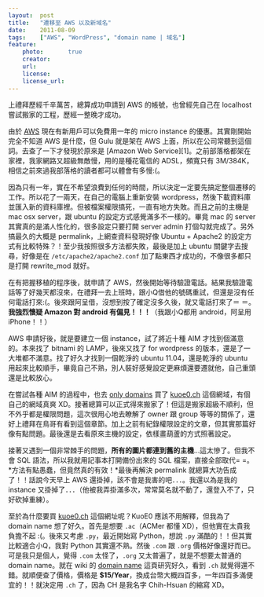 ```yaml
---
layout:  post
title:   "遷移至 AWS 以及新域名"
date:    2011-08-09
tags:    ["AWS", "WordPress", "domain name | 域名"]
feature:
    photo:       true
    creator:     
    url:         
    license:     
    license_url: 
---
```


上禮拜歷經千辛萬苦，總算成功申請到 AWS 的帳號，也曾經先自己在 localhost 嘗試搬家的工程，歷經一整晚才成功。

由於 [AWS](http://aws.amazon.com/) 現在有新用戶可以免費用一年的 micro instance 的優惠。其實剛開始完全不知道 AWS 是什麼，但 Gulu 就是架在 AWS 上面，所以在公司常聽到這個詞。去查了一下才發現於原來是 [Amazon Web Service][1]。之前部落格都架在家裡，我家網路又超級無敵慢，用的是種花電信的 ADSL，頻寬只有 3M/384K，相信之前來過我部落格的讀者都可以體會有多慢:(。

因為只有一年，實在不希望浪費到任何的時間，所以決定一定要先搞定整個遷移的工作。所以花了一兩天，在自己的電腦上重新安裝 wordpress，然後下載資料庫並匯入新的資料庫裡。但被檔案權限搞死，一直有地方失敗。而且之前的主機是 mac osx server，跟 ubuntu 的設定方式感覺滿多不一樣的。畢竟 mac 的 server 其實真的是滿人性化的，很多設定只要打開 server admin 打個勾就完成了。另外搞最久的大概是 permalink，上網查資料發現好像 Ubuntu + Apache2 的設定方式有比較特殊？！至少我按照很多方法都失敗，最後是加上 ubuntu 關鍵字去搜尋，好像是在 `/etc/apache2/apache2.conf` 加了點東西才成功的，不像很多都只是打開 rewrite_mod 就好。

在有把握移植的程序後，就申請了 AWS，然後開始等待驗證電話。結果我驗證電話等了好幾天都沒來，在禮拜一去上班時，跟小Q借他的號碼重試，但還是沒有任何電話打來:(。後來跟阿呈借，沒想到按了確定沒多久後，就又電話打來了＝ ＝。**我強烈懷疑 Amazon 對 android 有偏見！！！**（我跟小Q都用 android，阿呈用 iPhone！！）

AWS 申請好後，就是要建立一個 instance，試了將近十種 AIM 才找到個滿意的。本來找了 bitnami 的 LAMP，後來又找了 for wordpress 的版本，還是了一大堆都不滿意。找了好久才找到一個乾淨的 ubuntu 11.04，還是乾淨的 ubuntu 用起來比較順手，畢竟自己不熟，別人裝好感覺設定更麻煩還要遷就他，自己重頭還是比較放心。

在嘗試各種 AIM 的過程中，也去 [only domains](http://www.onlydomains.com/) 買了 [kuoe0.ch](http://kuoe0.ch/) 這個網域，有個自己的網域真爽 XD。接著總算可以正式得來搬家了！但這是搬家超級不順利，但不外乎都是權限問題，這次很用心地去瞭解了 owner 跟 group 等等的關係了，還好上禮拜在鳥哥有看到這個章節。加上之前有紀錄權限設定的文章，但其實那篇好像有點問題。最後還是去看原來主機的設定，依樣畫葫蘆的方式照著設定。

接著又遇到一個非常棘手的問題，**所有的圖片都連到舊的主機**…這太慘了。但我不會 SQL 語法，所以我就用記事本打開備份出來的 SQL 檔案，直接全部取代= =。*方法有點愚蠢，但竟然真的有效！*最後再解決 permalink 就總算大功告成了！！話說今天早上 AWS 還掛掉，該不會是我害的吧．．．。我還以為是我的 instance 又掛掉了．．．（他被我弄掛滿多次，常常莫名就不動了，還登入不了，只好砍掉重練）。

至於為什麼要買 [kuoe0.ch](http://kuoe0.ch/) 這個網址呢？KuoE0 應該不用解釋，但我為了 domain name 想了好久。首先是想要 `.ac`（ACMer 都懂 XD），但他實在太貴我負擔不起 :(。後來又考慮 `.py`，最近開始寫 Python，想說 `.py` 滿酷的！！但其實比較適合小Q，我對 Python 其實還不熟。然後 `.com` 跟 `.org` 價格好像還好而已。可是我只是個人，覺得 `.com` 太怪了，`.org` 又太普遍了，就是不想要太普通的 domain name。就在 wiki 的 [domain name](http://zh.wikipedia.org/wiki/%E5%9F%9F%E5%90%8D) 這頁研究好久，看到 `.ch` 就覺得還不錯。就順便查了價格，價格是 **$15/Year**，換成台幣大概四百多，一年四百多滿便宜的！！就決定用 `.ch` 了，因為 CH 是我名字 Chih-Hsuan 的縮寫 XD。
